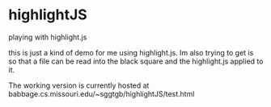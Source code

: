 highlightJS
===========

playing with highlight.js

this is just a kind of demo for me using highlight.js.  Im also trying to get is so that a file can be read into the black square and
the highlight.js applied to it.  

The working version is currently hosted at babbage.cs.missouri.edu/~sggtgb/highlightJS/test.html

